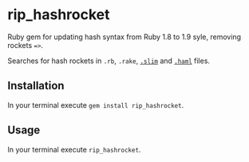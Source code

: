 # rip_hashrocket

Ruby gem for updating hash syntax from Ruby 1.8 to 1.9 syle, removing rockets `=>`.

Searches for hash rockets in `.rb`, `.rake`, [`.slim`](https://github.com/slim-template/slim) and [`.haml`](https://github.com/haml/haml) files.

## Installation

In your terminal execute `gem install rip_hashrocket`.

## Usage

In your terminal execute `rip_hashrocket`.
